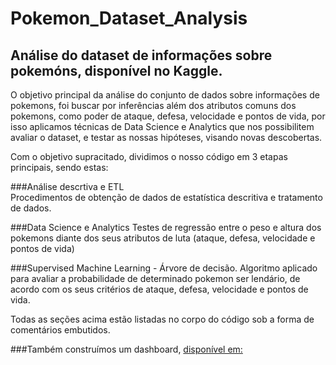 # Pokemon_Dataset_Analysis
## Análise do dataset de informações sobre pokemóns, disponível no Kaggle.


O objetivo principal da análise do conjunto de dados sobre informações de pokemons, foi buscar por inferências além dos atributos comuns dos pokemons, como poder de ataque, defesa, velocidade e pontos de vida, por isso aplicamos técnicas de Data Science e Analytics que nos possibilitem avaliar o dataset, e testar as nossas hipóteses, visando novas descobertas. 

Com o objetivo supracitado, dividimos o nosso código em 3 etapas principais, sendo estas: 

###Análise descrtiva e ETL  
    Procedimentos de obtenção de dados de estatística descritiva e tratamento de dados.

###Data Science e Analytics 
    Testes de regressão entre o peso e altura dos pokemons diante dos seus atributos de luta (ataque, defesa, velocidade e pontos de vida)

###Supervised Machine Learning - Árvore de decisão.
    Algoritmo aplicado para avaliar a probabilidade de determinado pokemon ser lendário, de acordo com os seus critérios de ataque, defesa,          velocidade e pontos de vida.

Todas as seções acima estão listadas no corpo do código sob a forma de comentários embutidos. 


###Também construímos um dashboard, [disponível em:](https://lookerstudio.google.com/reporting/1be4348a-4ab1-40b4-b660-431747beb420/page/b8CXD)
